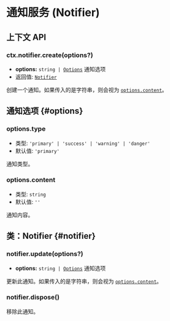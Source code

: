 # 通知服务 (Notifier)

## 上下文 API

### ctx.notifier.create(options?)

- **options:** <code>string | [Options](#options)</code> 通知选项
- 返回值: [`Notifier`](#notifier)

创建一个通知。如果传入的是字符串，则会视为 [`options.content`](#options-content)。

## 通知选项 {#options}

### options.type

- 类型: `'primary' | 'success' | 'warning' | 'danger'`
- 默认值: `'primary'`

通知类型。

### options.content

- 类型: `string`
- 默认值: `''`

通知内容。

## 类：Notifier {#notifier}

### notifier.update(options?)

- **options:** <code>string | [Options](#options)</code> 通知选项

更新此通知。如果传入的是字符串，则会视为 [`options.content`](#options-content)。

### notifier.dispose()

移除此通知。
